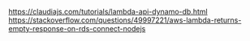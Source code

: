https://claudiajs.com/tutorials/lambda-api-dynamo-db.html
https://stackoverflow.com/questions/49997221/aws-lambda-returns-empty-response-on-rds-connect-nodejs